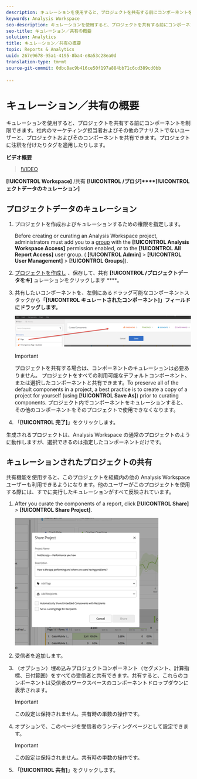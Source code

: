```yaml
---
description: キュレーションを使用すると、プロジェクトを共有する前にコンポーネントを制限できます。社内のマーケティング担当者およびその他のアナリストでないユーザーと、プロジェクトおよびそのコンポーネントを共有できます。プロジェクトに注釈を付けたりタグを適用したりします。
keywords: Analysis Workspace
seo-description: キュレーションを使用すると、プロジェクトを共有する前にコンポーネントを制限できます。社内のマーケティング担当者およびその他のアナリストでないユーザーと、プロジェクトおよびそのコンポーネントを共有できます。プロジェクトに注釈を付けたりタグを適用したりします。
seo-title: キュレーション／共有の概要
solution: Analytics
title: キュレーション／共有の概要
topic: Reports & Analytics
uuid: 267e9678-95a1-4195-8ba4-e8a53c28ea0d
translation-type: tm+mt
source-git-commit: 0dbc8ac9b416ce50f197a884bb71c6cd389cd0bb

---
```



# キュレーション／共有の概要

キュレーションを使用すると、プロジェクトを共有する前にコンポーネントを制限できます。社内のマーケティング担当者およびその他のアナリストでないユーザーと、プロジェクトおよびそのコンポーネントを共有できます。プロジェクトに注釈を付けたりタグを適用したりします。

**ビデオ概要**

>[!VIDEO](https://www.youtube.com/watch?v=LJJRskdmlOg&index=79&t=0s&list=PL2tCx83mn7GuNnQdYGOtlyCu0V5mEZ8sS)

**[!UICONTROL Workspace]** /共有 **[!UICONTROL /プロジ]****[!UICONTROL ェクトデータのキュレーション]**

## プロジェクトデータのキュレーション

1. プロジェクトを作成およびキュレーションするための権限を指定します。

   Before creating or curating an Analysis Workspace project, administrators must add you to a [group](https://marketing.adobe.com/resources/help/en_US/reference/groups.html) with the **[!UICONTROL Analysis Workspace Access]** permission enabled, or to the **[!UICONTROL All Report Access]** user group. ( **[!UICONTROL Admin]** &gt; **[!UICONTROL User Management]** &gt; **[!UICONTROL Groups]**).

1. [プロジェクトを作成し](../../../analyze/analysis-workspace/build-workspace-project/t-freeform-project.md#task_C2C698ACC7954062A28E4784911E6CF2) 、保存して、共有 **[!UICONTROL /プロジェクトデータをキ]** ュレーションをクリックします ****。
1. 共有したいコンポーネントを、左側にあるドラッグ可能なコンポーネントスタックから「**[!UICONTROL キュレートされたコンポーネント]」フィールドにドラッグします。**

   ![](assets/curated-components.png)

   >[!IMPORTANT]
   >
   >プロジェクトを共有する場合は、コンポーネントのキュレーションは必要ありません。 プロジェクトをすべての利用可能なデフォルトコンポーネント、または選択したコンポーネントと共有できます。To preserve all of the default components in a project, a best practice is to create a copy of a project for yourself (using **[!UICONTROL Save As]**) prior to curating components. プロジェクト内でコンポーネントをキュレーションすると、その他のコンポーネントをそのプロジェクトで使用できなくなります。

1. 「**[!UICONTROL 完了]**」をクリックします。

生成されるプロジェクトは、Analysis Workspace の通常のプロジェクトのように動作しますが、選択できるのは指定したコンポーネントだけです。

## キュレーションされたプロジェクトの共有

共有機能を使用すると、このプロジェクトを組織内の他の Analysis Workspace ユーザーも利用できるようになります。他のユーザーがこのプロジェクトを使用する際には、すでに実行したキュレーションがすべて反映されています。

1. After you curate the components of a report, click **[!UICONTROL Share]** &gt; **[!UICONTROL Share Project]**.

   ![](assets/share_component.png)

1. 受信者を追加します。
1. （オプション）埋め込みプロジェクトコンポーネント（セグメント、計算指標、日付範囲）をすべての受信者と共有できます。共有すると、これらのコンポーネントは受信者のワークスペースのコンポーネントドロップダウンに表示されます。

   >[!IMPORTANT]
   >
   >この設定は保持されません。共有時の単数の操作です。

1. オプションで、このページを受信者のランディングページとして設定できます。

   >[!IMPORTANT]
   >
   >この設定は保持されません。共有時の単数の操作です。

1. 「**[!UICONTROL 共有]**」をクリックします。

<!-- 

<p> <b>Annotate and tag a project</b> </p> 
<p>An alternative way to collaborate on a project is to use the Information panel. This panel will be re-introduced in an upcoming release. </p> 
<p> </p> 
<ul id="ul_EFD045FD9F3B4BF8A70637B00EE0BC9C"> 
 <li id="li_EC6C5EAF9C234E76BDA7FF0226B82083">Tag reports for sharing. </li> 
 <li id="li_CF6A438C55F847F8890F8CB674CAA4F7">Specify the recipient (filter by permission group or user name), the storage folder. In-product notifications let users know that they have a shared report waiting. </li> 
 <li id="li_C8E088DA43024277908705CB0F3A142A">Write messages or report descriptions for recipients. </li> 
 <li id="li_342EB4758C344B859757E23691068FA3"> Select the dimensions, metrics, and segments to recommend to a non-analyst colleague, who can view the report you are curating and sharing. Curating the component gives the recipient access to those components, based on their permission settings. </li> 
 <li id="li_6487500F9315481599B7F3897998879F"> Add suggested items to a previously configured report. These new items exist as recommended selectable options. </li> 
</ul>

 -->

